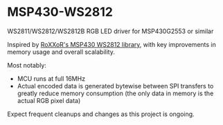 # MSP430-WS2812
WS2811/WS2812/WS2812B RGB LED driver for MSP430G2553 or similar

Inspired by [RoXXoR's MSP430 WS2812 library](https://github.com/RoXXoR/ws2812), with key improvements in memory usage and overall scalability.

Most notably:
  * MCU runs at full 16MHz
  * Actual encoded data is generated bytewise between SPI transfers to greatly reduce memory consumption (the only data in memory is the actual RGB pixel data)

Expect frequent cleanups and changes as this project is ongoing.
